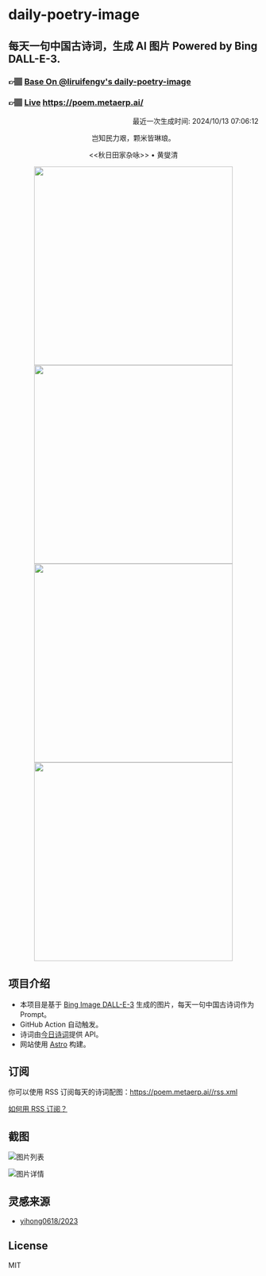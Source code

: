 
# daily-poetry-image

## 每天一句中国古诗词，生成 AI 图片 Powered by Bing DALL-E-3.

### 👉🏽 [Base On @liruifengv's daily-poetry-image](https://github.com/liruifengv/daily-poetry-image)

### 👉🏽 [Live](https://poem.metaerp.ai/) https://poem.metaerp.ai/

<p align="right">
  最近一次生成时间: 2024/10/13 07:06:12
</p>
<p align="center">
岂知民力艰，颗米皆琳琅。
</p>
<p align="center">
<<秋日田家杂咏>> • 黄燮清
</p>
<p align="center">
<img src="https://tse1.mm.bing.net/th/id/OIG4.xcQtJBP3CJtQ9RhUVMa2" height="400" width="400" />
<img src="https://tse2.mm.bing.net/th/id/OIG4.yYZ5H.UQ176abmiVG9Nn" height="400" width="400" />
<img src="https://tse2.mm.bing.net/th/id/OIG4.lHGvQRfxMXgNPScLtCNe" height="400" width="400" />
<img src="https://tse2.mm.bing.net/th/id/OIG4.Inv4KQbEhC.ucUlAS1dA" height="400" width="400" />
</p>

## 项目介绍

-   本项目是基于 [Bing Image DALL-E-3](https://www.bing.com/images/create) 生成的图片，每天一句中国古诗词作为 Prompt。
-   GitHub Action 自动触发。
-   诗词由[今日诗词](https://www.jinrishici.com/)提供 API。
-   网站使用 [Astro](https://astro.build) 构建。

## 订阅

你可以使用 RSS 订阅每天的诗词配图：https://poem.metaerp.ai//rss.xml

[如何用 RSS 订阅？](https://zhuanlan.zhihu.com/p/55026716)

## 截图

![图片列表](./screenshots/01.png)

![图片详情](./screenshots/02.png)

## 灵感来源

-   [yihong0618/2023](https://github.com/yihong0618/2023)

## License

MIT
